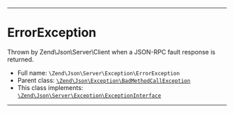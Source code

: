 ***

# ErrorException

Thrown by Zend\Json\Server\Client when a JSON-RPC fault response is returned.

* Full name: `\Zend\Json\Server\Exception\ErrorException`
* Parent class: [`\Zend\Json\Exception\BadMethodCallException`](../../Exception/BadMethodCallException.md)
* This class implements:
  [`\Zend\Json\Server\Exception\ExceptionInterface`](./ExceptionInterface.md)

***

